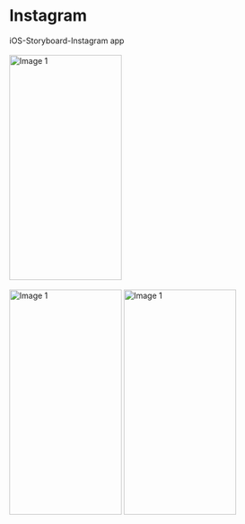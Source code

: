 # Instagram
iOS-Storyboard-Instagram app
<br><br>
<img src="https://github.com/Captain-Yellow/Instagram/assets/50849702/37ea10c8-37b9-4aba-8fc8-3fda0280edb4" width="200" height="400" alt="Image 1">
<br><br>
<img src="https://github.com/Captain-Yellow/Instagram/assets/50849702/cb99342e-eba5-4d2f-a1c2-c90700aadbe7" width="200" height="400" alt="Image 1">
<img src="https://github.com/Captain-Yellow/Instagram/assets/50849702/dfaecb66-9226-4f09-b1e9-ee174abfd62b" width="200" height="400" alt="Image 1">
